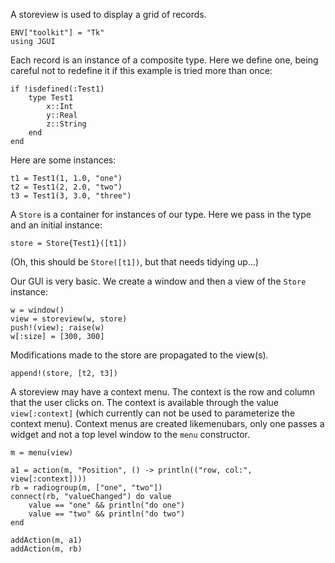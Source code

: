 A storeview is used to display a grid of records.

```
ENV["toolkit"] = "Tk"
using JGUI
```

Each record is an instance of a composite type. Here we define one,
being careful not to redefine it if this example is tried more than
once:

```
if !isdefined(:Test1)
    type Test1
        x::Int
        y::Real
        z::String
    end
end
```

Here are some instances:

```
t1 = Test1(1, 1.0, "one")
t2 = Test1(2, 2.0, "two")
t3 = Test1(3, 3.0, "three")
```


A `Store` is a container for instances of our type. Here we pass in the type and an initial instance:
```
store = Store{Test1}([t1])
```

(Oh, this should be `Store([t1])`, but that needs tidying up...)

Our GUI is very basic. We create a window and then a view of the `Store` instance:
```
w = window()
view = storeview(w, store)
push!(view); raise(w)
w[:size] = [300, 300]
```

Modifications made to the store are propagated to the view(s).
```
append!(store, [t2, t3])
```

A storeview may have a context menu. The context is the row and column
that the user clicks on. The context is available through the value
`view[:context]` (which currently can not be used to parameterize the
context menu). Context menus are created likemenubars, only one passes
a widget and not a top level window to the `menu` constructor.

```
m = menu(view)

a1 = action(m, "Position", () -> println(("row, col:", view[:context])))
rb = radiogroup(m, ["one", "two"])
connect(rb, "valueChanged") do value
    value == "one" && println("do one")
    value == "two" && println("do two")
end

addAction(m, a1)
addAction(m, rb)
```
